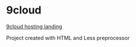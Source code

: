 # 9cloud
[9cloud hosting landing](https://darnelo-inc.github.io/9cloud/)


Project created with HTML and Less preprocessor
